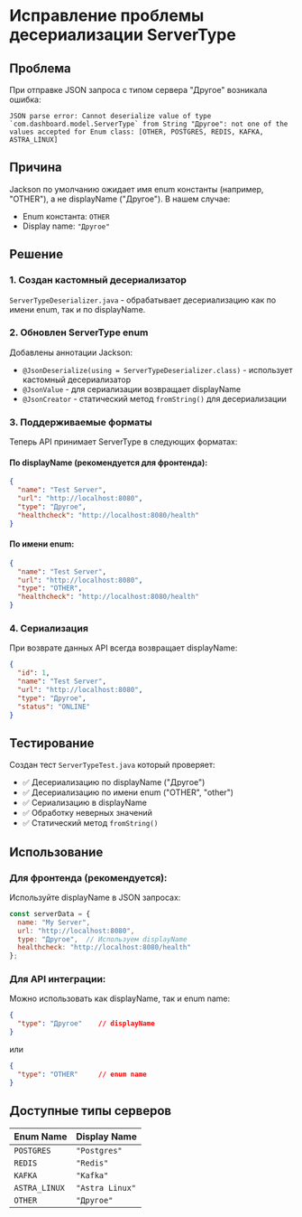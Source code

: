 # Исправление проблемы десериализации ServerType

## Проблема

При отправке JSON запроса с типом сервера "Другое" возникала ошибка:

```
JSON parse error: Cannot deserialize value of type `com.dashboard.model.ServerType` from String "Другое": not one of the values accepted for Enum class: [OTHER, POSTGRES, REDIS, KAFKA, ASTRA_LINUX]
```

## Причина

Jackson по умолчанию ожидает имя enum константы (например, "OTHER"), а не displayName ("Другое"). В нашем случае:

- Enum константа: `OTHER`
- Display name: `"Другое"`

## Решение

### 1. Создан кастомный десериализатор

`ServerTypeDeserializer.java` - обрабатывает десериализацию как по имени enum, так и по displayName.

### 2. Обновлен ServerType enum

Добавлены аннотации Jackson:
- `@JsonDeserialize(using = ServerTypeDeserializer.class)` - использует кастомный десериализатор
- `@JsonValue` - для сериализации возвращает displayName
- `@JsonCreator` - статический метод `fromString()` для десериализации

### 3. Поддерживаемые форматы

Теперь API принимает ServerType в следующих форматах:

#### По displayName (рекомендуется для фронтенда):
```json
{
  "name": "Test Server",
  "url": "http://localhost:8080",
  "type": "Другое",
  "healthcheck": "http://localhost:8080/health"
}
```

#### По имени enum:
```json
{
  "name": "Test Server", 
  "url": "http://localhost:8080",
  "type": "OTHER",
  "healthcheck": "http://localhost:8080/health"
}
```

### 4. Сериализация

При возврате данных API всегда возвращает displayName:

```json
{
  "id": 1,
  "name": "Test Server",
  "url": "http://localhost:8080", 
  "type": "Другое",
  "status": "ONLINE"
}
```

## Тестирование

Создан тест `ServerTypeTest.java` который проверяет:

- ✅ Десериализацию по displayName ("Другое")
- ✅ Десериализацию по имени enum ("OTHER", "other")
- ✅ Сериализацию в displayName
- ✅ Обработку неверных значений
- ✅ Статический метод `fromString()`

## Использование

### Для фронтенда (рекомендуется):
Используйте displayName в JSON запросах:
```javascript
const serverData = {
  name: "My Server",
  url: "http://localhost:8080",
  type: "Другое",  // Используем displayName
  healthcheck: "http://localhost:8080/health"
};
```

### Для API интеграции:
Можно использовать как displayName, так и enum name:
```json
{
  "type": "Другое"    // displayName
}
```
или
```json
{
  "type": "OTHER"     // enum name
}
```

## Доступные типы серверов

| Enum Name | Display Name |
|-----------|--------------|
| `POSTGRES` | `"Postgres"` |
| `REDIS` | `"Redis"` |
| `KAFKA` | `"Kafka"` |
| `ASTRA_LINUX` | `"Astra Linux"` |
| `OTHER` | `"Другое"` |
